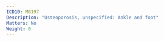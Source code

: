 ```yaml
---
ICD10: M8197
Description: "Osteoporosis, unspecified: Ankle and foot"
Matters: No
Weight: 0
---
```


